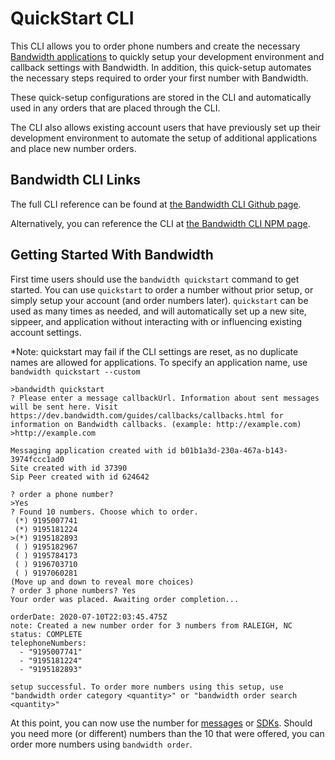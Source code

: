 # QuickStart CLI
This CLI allows you to order phone numbers and create the necessary [Bandwidth applications](../account/applications/about.md) to quickly setup your development environment and callback
settings with Bandwidth. In addition, this quick-setup automates the necessary steps required to order
your first number with Bandwidth.

These quick-setup configurations are stored in the CLI and automatically used in any
orders that are placed through the CLI.

The CLI also allows existing account users that have previously set up their development environment to automate the setup of additional applications and place new number orders.

## Bandwidth CLI Links

The full CLI reference can be found at [the Bandwidth CLI Github page](https://github.com/Bandwidth/bandwidth-cli).

Alternatively, you can reference the CLI at [the Bandwidth CLI NPM page](https://www.npmjs.com/package/@bandwidth/cli).

## Getting Started With Bandwidth
First time users should use the `bandwidth quickstart` command to get started. You can use `quickstart` to order a number without prior
setup, or simply setup your account (and order numbers later). `quickstart` can be used as many times as needed, and will automatically set up a new site, sippeer, and application without interacting with or influencing existing account settings.

*Note: quickstart may fail if the CLI settings are reset, as no duplicate names are allowed for applications. To specify an application name, use `bandwidth quickstart --custom`

```
>bandwidth quickstart
? Please enter a message callbackUrl. Information about sent messages will be sent here. Visit https://dev.bandwidth.com/guides/callbacks/callbacks.html for information on Bandwidth callbacks. (example: http://example.com)
>http://example.com

Messaging application created with id b01b1a3d-230a-467a-b143-3974fccc1ad0
Site created with id 37390
Sip Peer created with id 624642

? order a phone number?
>Yes
? Found 10 numbers. Choose which to order.
 (*) 9195007741
 (*) 9195181224
>(*) 9195182893
 ( ) 9195182967
 ( ) 9195784173
 ( ) 9196703710
 ( ) 9197060281
(Move up and down to reveal more choices)
? order 3 phone numbers? Yes
Your order was placed. Awaiting order completion...

orderDate: 2020-07-10T22:03:45.475Z
note: Created a new number order for 3 numbers from RALEIGH, NC
status: COMPLETE
telephoneNumbers:
  - "9195007741"
  - "9195181224"
  - "9195182893"

setup successful. To order more numbers using this setup, use "bandwidth order category <quantity>" or "bandwidth order search <quantity>"
```

At this point, you can now use the number for [messages](../messaging/methods/messages/createMessage.md) or [SDKs](../sdks/about.md). Should you need more (or different) numbers than the 10 that were offered, you can order more numbers using `bandwidth order`.
